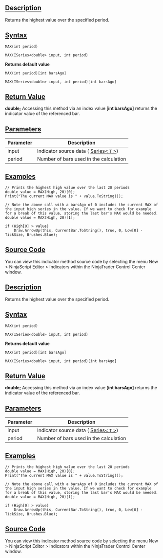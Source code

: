 ## [Description](https://developer.ninjatrader.com/docs/desktop/maximum_max\#description)

Returns the highest value over the specified period.

## [Syntax](https://developer.ninjatrader.com/docs/desktop/maximum_max\#syntax)

`MAX(int period)`

`MAX(ISeries<double> input, int period)`

**Returns default value**

`MAX(int period)[int barsAgo]`

`MAX(ISeries<double> input, int period)[int barsAgo]`

## [Return Value](https://developer.ninjatrader.com/docs/desktop/maximum_max\#return-value)

**double;** Accessing this method via an index value **\[int barsAgo\]** returns the indicator value of the referenced bar.

## [Parameters](https://developer.ninjatrader.com/docs/desktop/maximum_max\#parameters)

| Parameter | Description |
| --- | --- |
| input | Indicator source data ( [Series< `T` >](https://developer.ninjatrader.com/docs/desktop/seriest)) |
| period | Number of bars used in the calculation |

## [Examples](https://developer.ninjatrader.com/docs/desktop/maximum_max\#examples)

```jsx-150469391 csharp
// Prints the highest high value over the last 20 periods
double value = MAX(High, 20)[0];
Print("The current MAX value is " + value.ToString());

// Note the above call with a barsAgo of 0 includes the current MAX of the input high series in the value. If we want to check for example for a break of this value, storing the last bar's MAX would be needed.
double value = MAX(High, 20)[1];

if (High[0] > value)
    Draw.ArrowUp(this, CurrentBar.ToString(), true, 0, Low[0] - TickSize, Brushes.Blue);

```

## [Source Code](https://developer.ninjatrader.com/docs/desktop/maximum_max\#source-code)

You can view this indicator method source code by selecting the menu New > NinjaScript Editor > Indicators within the NinjaTrader Control Center window.

## [Description](https://developer.ninjatrader.com/docs/desktop/maximum_max\#description)

Returns the highest value over the specified period.

## [Syntax](https://developer.ninjatrader.com/docs/desktop/maximum_max\#syntax)

`MAX(int period)`

`MAX(ISeries<double> input, int period)`

**Returns default value**

`MAX(int period)[int barsAgo]`

`MAX(ISeries<double> input, int period)[int barsAgo]`

## [Return Value](https://developer.ninjatrader.com/docs/desktop/maximum_max\#return-value)

**double;** Accessing this method via an index value **\[int barsAgo\]** returns the indicator value of the referenced bar.

## [Parameters](https://developer.ninjatrader.com/docs/desktop/maximum_max\#parameters)

| Parameter | Description |
| --- | --- |
| input | Indicator source data ( [Series< `T` >](https://developer.ninjatrader.com/docs/desktop/seriest)) |
| period | Number of bars used in the calculation |

## [Examples](https://developer.ninjatrader.com/docs/desktop/maximum_max\#examples)

```jsx-150469391 csharp
// Prints the highest high value over the last 20 periods
double value = MAX(High, 20)[0];
Print("The current MAX value is " + value.ToString());

// Note the above call with a barsAgo of 0 includes the current MAX of the input high series in the value. If we want to check for example for a break of this value, storing the last bar's MAX would be needed.
double value = MAX(High, 20)[1];

if (High[0] > value)
    Draw.ArrowUp(this, CurrentBar.ToString(), true, 0, Low[0] - TickSize, Brushes.Blue);

```

## [Source Code](https://developer.ninjatrader.com/docs/desktop/maximum_max\#source-code)

You can view this indicator method source code by selecting the menu New > NinjaScript Editor > Indicators within the NinjaTrader Control Center window.